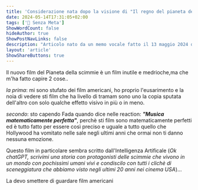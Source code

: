 ```yaml
---
title: 'Considerazione nata dopo la visione di "Il regno del pianeta delle scimmie"'
date: 2024-05-14T17:31:05+02:00
tags: ['📔 Senza Meta']
ShowWordCount: false
hideAuthor: true
ShowPostNavLinks: false
description: "Articolo nato da un memo vocale fatto il 13 maggio 2024 dopo aver visto il film al cinema"
layout: 'article'
ShowShareButtons: true
---
```


Il nuovo film del Pianeta della scimmie è un film inutile e medrioche,ma che m'ha fatto capire 2 cose..

_la prima_: mi sono stufato dei film americani, ho proprio l'eusarimento e la noia di vedere sti film che ha livello di tramam sono uno la copia sputata dell'altro con solo qualche effetto visivo in più o in meno.

_secondo_: sto capendo Fada quando dice nelle reaction: _**"Musica matematicamente perfetta"**_, perchè sti film sono matematicamente perfetti ed è tutto fatto per essere così preciso e uguale a tutto quello che Hollywood ha vomitato nelle sale negli ultimi anni che ormai non ti danno nessuna emozione.

Questo film in particolare sembra scritto dall'Intelligenza Artificale (_Ok chatGPT, scrivimi una storia con protagonisti delle scimmie che vivono in un mondo con pochissimi umani vivi e condiscilo con tutti i clichè di sceneggiatura che abbiamo visto negli ultimi 20 anni nei cinema USA_)...

La devo smettere di guardare film americani
